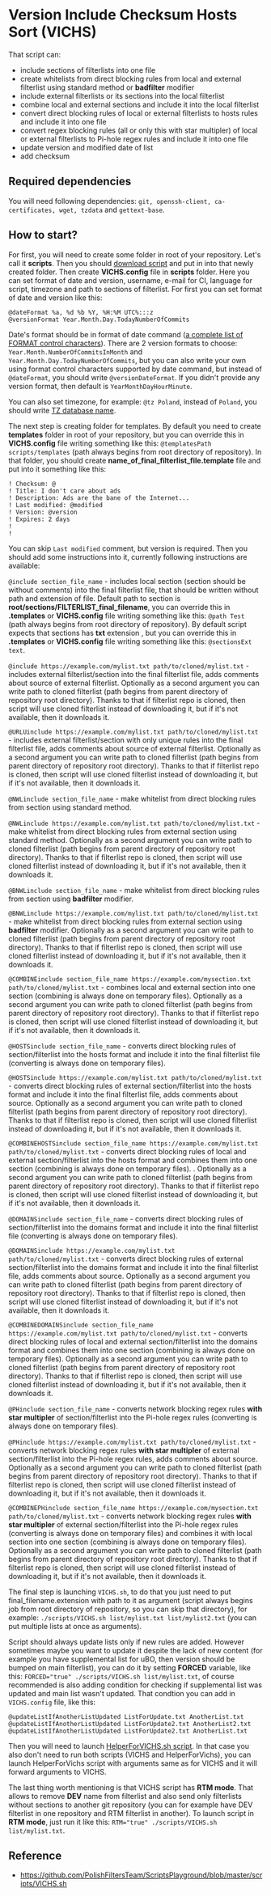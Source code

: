 # Version Include Checksum Hosts Sort (VICHS)

That script can:
* include sections of filterlists into one file
* create whitelists from direct blocking rules from local and external filterlist using standard method or **badfilter** modifier
* include external filterlists or its sections into the local filterlist
* combine local and external sections and include it into the local filterlist
* convert direct blocking rules of local or external filterlists to hosts rules and include it into one file
* convert regex blocking rules (all or only this with star multipler) of local or external filterlists to Pi-hole regex rules and include it into one file
* update version and modified date of list
* add checksum

## Required dependencies
You will need following dependencies: `git, openssh-client, ca-certificates, wget, tzdata` and `gettext-base`.

## How to start?
For first, you will need to create some folder in root of your repository. Let's call it **scripts**. Then you should [download script](https://github.com/realodix/AdBlockFilterTools/raw/main/VICHS_AdBlockID/VICHS.sh) and put in into that newly created folder. Then create **VICHS.config** file in **scripts** folder. Here you can set format of date and version, username, e-mail for CI, language for script, timezone and path to sections of filterlist. For first you can set format of date and version like this:
```
@dateFormat %a, %d %b %Y, %H:%M UTC%:::z
@versionFormat Year.Month.Day.TodayNumberOfCommits
```

Date's format should be in format of date command ([a complete list of FORMAT control characters](https://www.cyberciti.biz/faq/linux-unix-formatting-dates-for-display/)). There are 2 version formats to choose: `Year.Month.NumberOfCommitsInMonth` and `Year.Month.Day.TodayNumberOfCommits`, but you can also write your own using format control characters supported by date command, but instead of `@dateFormat`, you should write `@versionDateFormat`. If you didn't provide any version format, then default is `YearMonthDayHourMinute`.

You can also set timezone, for example: `@tz Poland`, instead of `Poland`, you should write [TZ database name](https://en.wikipedia.org/wiki/List_of_tz_database_time_zones).


The next step is creating folder for templates. By default you need to create **templates** folder in root of your repository, but you can override this in **VICHS.config** file writing something like this: `@templatesPath scripts/templates` (path always begins from root directory of repository). In that folder, you should create **name_of_final_filterlist_file.template** file and put into it something like this:
```
! Checksum: @
! Title: I don't care about ads
! Description: Ads are the bane of the Internet...
! Last modified: @modified
! Version: @version
! Expires: 2 days
!
!
```
You can skip `Last modified` comment, but version is required.
Then you should add some instructions into it, currently following instructions are available:

`@include section_file_name` - includes local section (section should be without comments) into the final filterlist file, that should be written without path and extension of file. Default path to section is **root/sections/FILTERLIST_final_filename**, you can override this in **.templates** or **VICHS.config** file writing something like this: `@path Test` (path always begins from root directory of repository). By default script expects that sections has **txt** extension , but you can override this in **.templates** or **VICHS.config** file writing something like this: `@sectionsExt text`.

`@include https://example.com/mylist.txt path/to/cloned/mylist.txt` - includes external filterlist/section into the final filterlist file, adds comments about source of external filterlist. Optionally as a second argument you can write path to cloned filterlist (path begins from parent directory of repository root directory). Thanks to that if filterlist repo is cloned, then script will use cloned filterlist instead of downloading it, but if it's not available, then it downloads it.

`@URLUinclude https://example.com/mylist.txt path/to/cloned/mylist.txt` - includes external filterlist/section with only unique rules into the final filterlist file, adds comments about source of external filterlist. Optionally as a second argument you can write path to cloned filterlist (path begins from parent directory of repository root directory). Thanks to that if filterlist repo is cloned, then script will use cloned filterlist instead of downloading it, but if it's not available, then it downloads it.

`@NWLinclude section_file_name` - make whitelist from direct blocking rules from section using standard method.

`@NWLinclude https://example.com/mylist.txt path/to/cloned/mylist.txt` - make whitelist from direct blocking rules from external section using standard method. Optionally as a second argument you can write path to cloned filterlist (path begins from parent directory of repository root directory). Thanks to that if filterlist repo is cloned, then script will use cloned filterlist instead of downloading it, but if it's not available, then it downloads it.

`@BNWLinclude section_file_name` - make whitelist from direct blocking rules from section using **badfilter** modifier.

`@BNWLinclude https://example.com/mylist.txt path/to/cloned/mylist.txt` - make whitelist from direct blocking rules from external section using **badfilter** modifier. Optionally as a second argument you can write path to cloned filterlist (path begins from parent directory of repository root directory). Thanks to that if filterlist repo is cloned, then script will use cloned filterlist instead of downloading it, but if it's not available, then it downloads it.

`@COMBINEinclude section_file_name https://example.com/mysection.txt path/to/cloned/mylist.txt` - combines local and external section into one section (combining is always done on temporary files). Optionally as a second argument you can write path to cloned filterlist (path begins from parent directory of repository root directory). Thanks to that if filterlist repo is cloned, then script will use cloned filterlist instead of downloading it, but if it's not available, then it downloads it.

`@HOSTSinclude section_file_name` - converts direct blocking rules of section/filterlist into the hosts format and include it into the final filterlist file (converting is always done on temporary files).

`@HOSTSinclude https://example.com/mylist.txt path/to/cloned/mylist.txt` - converts direct blocking rules of external section/filterlist into the hosts format and include it into the final filterlist file, adds comments about source. Optionally as a second argument you can write path to cloned filterlist (path begins from parent directory of repository root directory). Thanks to that if filterlist repo is cloned, then script will use cloned filterlist instead of downloading it, but if it's not available, then it downloads it.

`@COMBINEHOSTSinclude section_file_name https://example.com/mylist.txt path/to/cloned/mylist.txt` - converts direct blocking rules of local and external section/filterlist into the hosts format and combines them into one section (combining is always done on temporary files). . Optionally as a second argument you can write path to cloned filterlist (path begins from parent directory of repository root directory). Thanks to that if filterlist repo is cloned, then script will use cloned filterlist instead of downloading it, but if it's not available, then it downloads it.

`@DOMAINSinclude section_file_name` - converts direct blocking rules of section/filterlist into the domains format and include it into the final filterlist file (converting is always done on temporary files).

`@DOMAINSinclude https://example.com/mylist.txt path/to/cloned/mylist.txt` - converts direct blocking rules of external section/filterlist into the domains format and include it into the final filterlist file, adds comments about source. Optionally as a second argument you can write path to cloned filterlist (path begins from parent directory of repository root directory). Thanks to that if filterlist repo is cloned, then script will use cloned filterlist instead of downloading it, but if it's not available, then it downloads it.

`@COMBINEDOMAINSinclude section_file_name https://example.com/mylist.txt path/to/cloned/mylist.txt` - converts direct blocking rules of local and external section/filterlist into the domains format and combines them into one section (combining is always done on temporary files). Optionally as a second argument you can write path to cloned filterlist (path begins from parent directory of repository root directory). Thanks to that if filterlist repo is cloned, then script will use cloned filterlist instead of downloading it, but if it's not available, then it downloads it.

`@PHinclude section_file_name` - converts network blocking regex rules **with star multipler** of section/filterlist into the Pi-hole regex rules (converting is always done on temporary files).

`@PHinclude https://example.com/mylist.txt path/to/cloned/mylist.txt` - converts network blocking regex rules **with star multipler** of external section/filterlist into the Pi-hole regex rules, adds comments about source. Optionally as a second argument you can write path to cloned filterlist (path begins from parent directory of repository root directory). Thanks to that if filterlist repo is cloned, then script will use cloned filterlist instead of downloading it, but if it's not available, then it downloads it.

`@COMBINEPHinclude section_file_name https://example.com/mysection.txt path/to/cloned/mylist.txt` - converts network blocking regex rules **with star multipler** of external section/filterlist into the Pi-hole regex rules (converting is always done on temporary files) and combines it with local section into one section (combining is always done on temporary files). Optionally as a second argument you can write path to cloned filterlist (path begins from parent directory of repository root directory). Thanks to that if filterlist repo is cloned, then script will use cloned filterlist instead of downloading it, but if it's not available, then it downloads it.

The final step is launching `VICHS.sh`, to do that you just need to put final_filename.extension with path to it as argument (script always begins job from root directory of repository, so you can skip that directory), for example: `./scripts/VICHS.sh list/mylist.txt list/mylist2.txt` (you can put multiple lists at once as arguments).

Script should always update lists only if new rules are added. However sometimes maybe you want to update it despite the lack of new content (for example you have supplemental list for uBO, then version should be bumped on main filterlist), you can do it by setting **FORCED** variable, like this: `FORCED="true" ./scripts/VICHS.sh list/mylist.txt`, of course recommended is also adding condition for checking if supplemental list was updated and main list wasn't updated.
That condtion you can add in `VICHS.config` file, like this:
```
@updateListIfAnotherListUpdated ListForUpdate.txt AnotherList.txt
@updateListIfAnotherListUpdated ListForUpdate2.txt AnotherList2.txt
@updateListIfAnotherListUpdated ListForUpdate2.txt AnotherList.txt
```

Then you will need to launch [HelperForVICHS.sh script](https://raw.githubusercontent.com/PolishFiltersTeam/ScriptsPlayground/master/scripts/HelperForVICHS.sh). In that case you also don't need to run both scripts (VICHS and HelperForVichs), you can launch HelperForVichs script with arguments same as for VICHS and it will forward arguments to VICHS.

The last thing worth mentioning is that VICHS script has **RTM mode**. That allows to remove **DEV** name from filterlist and also send only filterlists without sections to another git repository (you can for example have DEV filterlist in one repository and RTM filterlist in another). To launch script in **RTM mode**, just run it like this: `RTM="true" ./scripts/VICHS.sh list/mylist.txt`.

## Reference
- https://github.com/PolishFiltersTeam/ScriptsPlayground/blob/master/scripts/VICHS.sh

